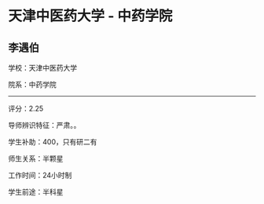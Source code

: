 # 天津中医药大学 - 中药学院

## 李遇伯

学校：天津中医药大学

院系：中药学院

* * *

评分：2.25

导师辨识特征：严肃。。

学生补助：400，只有研二有

师生关系：半颗星

工作时间：24小时制

学生前途：半科星